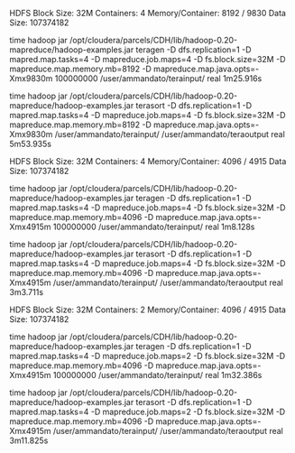 

HDFS Block Size: 32M Containers: 4 Memory/Container: 8192 / 9830 Data Size: 107374182

time hadoop jar /opt/cloudera/parcels/CDH/lib/hadoop-0.20-mapreduce/hadoop-examples.jar teragen -D dfs.replication=1 -D mapred.map.tasks=4 -D mapreduce.job.maps=4 -D fs.block.size=32M -D mapreduce.map.memory.mb=8192 -D mapreduce.map.java.opts=-Xmx9830m 100000000 /user/ammandato/terainput/ real 1m25.916s

time hadoop jar /opt/cloudera/parcels/CDH/lib/hadoop-0.20-mapreduce/hadoop-examples.jar terasort -D dfs.replication=1 -D mapred.map.tasks=4 -D mapreduce.job.maps=4 -D fs.block.size=32M -D mapreduce.map.memory.mb=8192 -D mapreduce.map.java.opts=-Xmx9830m /user/ammandato/terainput/ /user/ammandato/teraoutput real 5m53.935s

HDFS Block Size: 32M Containers: 4 Memory/Container: 4096 / 4915 Data Size: 107374182

time hadoop jar /opt/cloudera/parcels/CDH/lib/hadoop-0.20-mapreduce/hadoop-examples.jar teragen -D dfs.replication=1 -D mapred.map.tasks=4 -D mapreduce.job.maps=4 -D fs.block.size=32M -D mapreduce.map.memory.mb=4096 -D mapreduce.map.java.opts=-Xmx4915m 100000000 /user/ammandato/terainput/ real 1m8.128s

time hadoop jar /opt/cloudera/parcels/CDH/lib/hadoop-0.20-mapreduce/hadoop-examples.jar terasort -D dfs.replication=1 -D mapred.map.tasks=4 -D mapreduce.job.maps=4 -D fs.block.size=32M -D mapreduce.map.memory.mb=4096 -D mapreduce.map.java.opts=-Xmx4915m /user/ammandato/terainput/ /user/ammandato/teraoutput real 3m3.711s

HDFS Block Size: 32M Containers: 2 Memory/Container: 4096 / 4915 Data Size: 107374182

time hadoop jar /opt/cloudera/parcels/CDH/lib/hadoop-0.20-mapreduce/hadoop-examples.jar teragen -D dfs.replication=1 -D mapred.map.tasks=4 -D mapreduce.job.maps=2 -D fs.block.size=32M -D mapreduce.map.memory.mb=4096 -D mapreduce.map.java.opts=-Xmx4915m 100000000 /user/ammandato/terainput/ real 1m32.386s

time hadoop jar /opt/cloudera/parcels/CDH/lib/hadoop-0.20-mapreduce/hadoop-examples.jar terasort -D dfs.replication=1 -D mapred.map.tasks=4 -D mapreduce.job.maps=2 -D fs.block.size=32M -D mapreduce.map.memory.mb=4096 -D mapreduce.map.java.opts=-Xmx4915m /user/ammandato/terainput/ /user/ammandato/teraoutput real 3m11.825s
